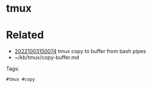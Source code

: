 # tmux

# Related

- [20221003150074](/zet/20221003150074/README.md) tmux copy to buffer from bash pipes
- ~/kb/tmux/copy-buffer.md

Tags:

    #tmux #copy 
